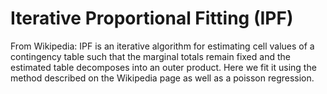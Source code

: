 # Iterative Proportional Fitting (IPF)

From Wikipedia: IPF is an iterative algorithm for estimating cell values of a contingency table such that the marginal totals remain fixed and the estimated table decomposes into an outer product. Here we fit it using the method described on the Wikipedia page as well as a poisson regression.
